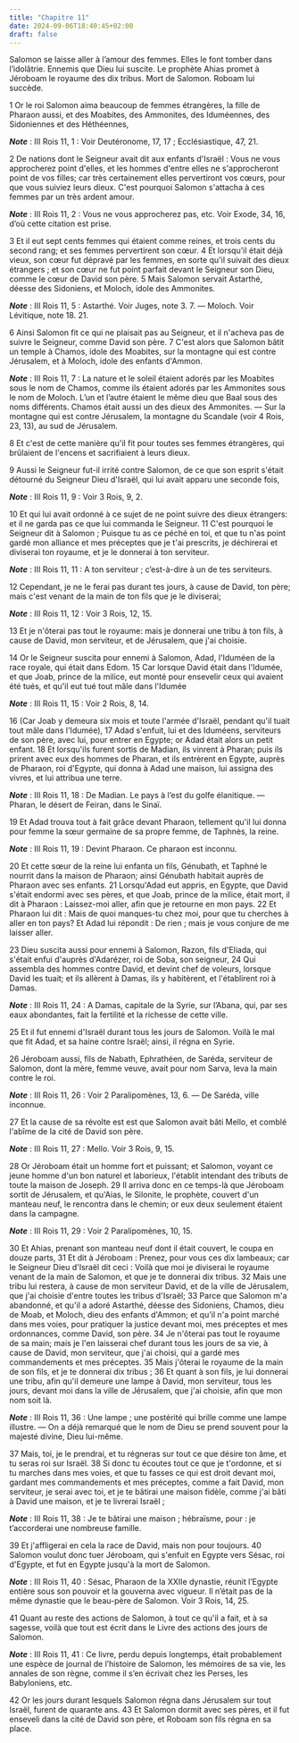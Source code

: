 ```yaml
---
title: "Chapitre 11"
date: 2024-09-06T18:40:45+02:00
draft: false
---
```



Salomon se laisse aller à l’amour des femmes.
Elles le font tomber dans l’idolâtrie.
Ennemis que Dieu lui suscite.
Le prophète Ahias promet à Jéroboam le royaume des dix tribus.
Mort de Salomon.
Roboam lui succède.


1 Or le roi Salomon aima beaucoup de femmes étrangères, la fille de Pharaon aussi, et des Moabites, des Ammonites, des Iduméennes, des Sidoniennes et des Héthéennes,

***Note*** :  III Rois 11, 1 : Voir Deutéronome, 17, 17 ; Ecclésiastique, 47, 21.

2 De nations dont le Seigneur avait dit aux enfants d'Israël : Vous ne vous approcherez point d'elles, et les hommes d'entre elles ne s'approcheront point de vos filles; car très certainement elles pervertiront vos cœurs, pour que vous suiviez leurs dieux. C'est pourquoi Salomon s'attacha à ces femmes par un très ardent amour.

***Note*** :  III Rois 11, 2 : Vous ne vous approcherez pas, etc. Voir Exode, 34, 16, d’où cette citation est prise.

3 Et il eut sept cents femmes qui étaient comme reines, et trois cents du second rang; et ses femmes pervertirent son cœur. 4 Et lorsqu'il était déjà vieux, son cœur fut dépravé par les femmes, en sorte qu'il suivait des dieux étrangers ; et son cœur ne fut point parfait devant le Seigneur son Dieu, comme le cœur de David son père. 5 Mais Salomon servait Astarthé, déesse des Sidoniens, et Moloch, idole des Ammonites.

***Note*** :  III Rois 11, 5 : Astarthé. Voir Juges, note 3. 7. ― Moloch. Voir Lévitique, note 18. 21.

6 Ainsi Salomon fit ce qui ne plaisait pas au Seigneur, et il n'acheva pas de suivre le Seigneur, comme David son père. 7 C'est alors que Salomon bâtit un temple à Chamos, idole des Moabites, sur la montagne qui est contre Jérusalem, et à Moloch, idole des enfants d'Ammon.

***Note*** :  III Rois 11, 7 : La nature et le soleil étaient adorés par les Moabites sous le nom de Chamos, comme ils étaient adorés par les Ammonites sous le nom de Moloch. L’un et l’autre étaient le même dieu que Baal sous des noms différents. Chamos était aussi un des dieux des Ammonites. ― Sur la montagne qui est contre Jérusalem, la montagne du Scandale (voir 4 Rois, 23, 13), au sud de Jérusalem.

8 Et c'est de cette manière qu'il fit pour toutes ses femmes étrangères, qui brûlaient de l'encens et sacrifiaient à leurs dieux.


9 Aussi le Seigneur fut-il irrité contre Salomon, de ce que son esprit s'était détourné du Seigneur Dieu d'Israël, qui lui avait apparu une seconde fois,

***Note*** :  III Rois 11, 9 : Voir 3 Rois, 9, 2.

10 Et qui lui avait ordonné à ce sujet de ne point suivre des dieux étrangers: et il ne garda pas ce que lui commanda le Seigneur. 11 C'est pourquoi le Seigneur dit à Salomon ; Puisque tu as ce péché en toi, et que tu n'as point gardé mon alliance et mes préceptes que je t'ai prescrits, je déchirerai et diviserai ton royaume, et je le donnerai à ton serviteur.

***Note*** :  III Rois 11, 11 : A ton serviteur ; c’est-à-dire à un de tes serviteurs.

12 Cependant, je ne le ferai pas durant tes jours, à cause de David, ton père; mais c'est venant de la main de ton fils que je le diviserai;

***Note*** :  III Rois 11, 12 : Voir 3 Rois, 12, 15.

13 Et je n'ôterai pas tout le royaume: mais je donnerai une tribu à ton fils, à cause de David, mon serviteur, et de Jérusalem, que j'ai choisie.


14 Or le Seigneur suscita pour ennemi à Salomon, Adad, l'Iduméen de la race royale, qui était dans Edom. 15 Car lorsque David était dans l'Idumée, et que Joab, prince de la milice, eut monté pour ensevelir ceux qui avaient été tués, et qu'il eut tué tout mâle dans l'Idumée

***Note*** :  III Rois 11, 15 : Voir 2 Rois, 8, 14.

16 (Car Joab y demeura six mois et toute l'armée d'Israël, pendant qu'il tuait tout mâle dans l'Idumée), 17 Adad s'enfuit, lui et des Iduméens, serviteurs de son père, avec lui, pour entrer en Egypte; or Adad était alors un petit enfant. 18 Et lorsqu'ils furent sortis de Madian, ils vinrent à Pharan; puis ils prirent avec eux des hommes de Pharan, et ils entrèrent en Egypte, auprès de Pharaon, roi d'Egypte, qui donna à Adad une maison, lui assigna des vivres, et lui attribua une terre.

***Note*** :  III Rois 11, 18 : De Madian. Le pays à l’est du golfe élanitique. ― Pharan, le désert de Feiran, dans le Sinaï.

19 Et Adad trouva tout à fait grâce devant Pharaon, tellement qu'il lui donna pour femme la sœur germaine de sa propre femme, de Taphnès, la reine.

***Note*** :  III Rois 11, 19 : Devint Pharaon. Ce pharaon est inconnu.

20 Et cette sœur de la reine lui enfanta un fils, Génubath, et Taphné le nourrit dans la maison de Pharaon; ainsi Génubath habitait auprès de Pharaon avec ses enfants. 21 Lorsqu'Adad eut appris, en Egypte, que David s'était endormi avec ses pères, et que Joab, prince de la milice, était mort, il dit à Pharaon : Laissez-moi aller, afin que je retourne en mon pays. 22 Et Pharaon lui dit : Mais de quoi manques-tu chez moi, pour que tu cherches à aller en ton pays? Et Adad lui répondit : De rien ; mais je vous conjure de me laisser aller.


23 Dieu suscita aussi pour ennemi à Salomon, Razon, fils d'Eliada, qui s'était enfui d'auprès d'Adarézer, roi de Soba, son seigneur, 24 Qui assembla des hommes contre David, et devint chef de voleurs, lorsque David les tuait; et ils allèrent à Damas, ils y habitèrent, et l'établirent roi à Damas.

***Note*** :  III Rois 11, 24 : A Damas, capitale de la Syrie, sur l’Abana, qui, par ses eaux abondantes, fait la fertilité et la richesse de cette ville.

25 Et il fut ennemi d'Israël durant tous les jours de Salomon. Voilà le mal que fit Adad, et sa haine contre Israël; ainsi, il régna en Syrie.


26 Jéroboam aussi, fils de Nabath, Ephrathéen, de Saréda, serviteur de Salomon, dont la mère, femme veuve, avait pour nom Sarva, leva la main contre le roi.

***Note*** :  III Rois 11, 26 : Voir 2 Paralipomènes, 13, 6. ― De Saréda, ville inconnue.

27 Et la cause de sa révolte est est que Salomon avait bâti Mello, et comblé l'abîme de la cité de David son père.

***Note*** :  III Rois 11, 27 : Mello. Voir 3 Rois, 9, 15.

28 Or Jéroboam était un homme fort et puissant; et Salomon, voyant ce jeune homme d'un bon naturel et laborieux, l'établit intendant des tributs de toute la maison de Joseph. 29 Il arriva donc en ce temps-là que Jéroboam sortit de Jérusalem, et qu'Aias, le Silonite, le prophète, couvert d'un manteau neuf, le rencontra dans le chemin; or eux deux seulement étaient dans la campagne.

***Note*** :  III Rois 11, 29 : Voir 2 Paralipomènes, 10, 15.

30 Et Ahias, prenant son manteau neuf dont il était couvert, le coupa en douze parts, 31 Et dit à Jéroboam : Prenez, pour vous ces dix lambeaux; car le Seigneur Dieu d'Israël dit ceci : Voilà que moi je diviserai le royaume venant de la main de Salomon, et que je te donnerai dix tribus. 32 Mais une tribu lui restera, à cause de mon serviteur David, et de la ville de Jérusalem, que j'ai choisie d'entre toutes les tribus d'Israël; 33 Parce que Salomon m'a abandonné, et qu'il a adoré Astarthé, déesse des Sidoniens, Chamos, dieu de Moab, et Moloch, dieu des enfants d'Ammon; et qu'il n'a point marché dans mes voies, pour pratiquer la justice devant moi, mes préceptes et mes ordonnances, comme David, son père. 34 Je n'ôterai pas tout le royaume de sa main; mais je l'en laisserai chef durant tous les jours de sa vie, à cause de David, mon serviteur, que j'ai choisi, qui a gardé mes commandements et mes préceptes. 35 Mais j'ôterai le royaume de la main de son fils, et je te donnerai dix tribus ; 36 Et quant à son fils, je
lui donnerai une tribu, afin qu'il demeure une lampe à David, mon serviteur, tous les jours, devant moi dans la ville de Jérusalem, que j'ai choisie, afin que mon nom soit là.

***Note*** :  III Rois 11, 36 : Une lampe ; une postérité qui brille comme une lampe illustre. ― On a déjà remarqué que le nom de Dieu se prend souvent pour la majesté divine, Dieu lui-même.

37 Mais, toi, je le prendrai, et tu régneras sur tout ce que désire ton âme, et tu seras roi sur Israël. 38 Si donc tu écoutes tout ce que je t'ordonne, et si tu marches dans mes voies, et que tu fasses ce qui est droit devant moi, gardant mes commandements et mes préceptes, comme a fait David, mon serviteur, je serai avec toi, et je te bâtirai une maison fidèle, comme j'ai bâti à David une maison, et je te livrerai Israël ;

***Note*** :  III Rois 11, 38 : Je te bâtirai une maison ; hébraïsme, pour : je t’accorderai une nombreuse famille.

39 Et j'affligerai en cela la race de David, mais non pour toujours. 40 Salomon voulut donc tuer Jéroboam, qui s'enfuit en Egypte vers Sésac, roi d'Egypte, et fut en Egypte jusqu'à la mort de Salomon.

***Note*** :  III Rois 11, 40 : Sésac, Pharaon de la XXIIe dynastie, réunit l’Egypte entière sous son pouvoir et la gouverna avec vigueur. Il n’était pas de la même dynastie que le beau-père de Salomon. Voir 3 Rois, 14, 25.


41 Quant au reste des actions de Salomon, à tout ce qu'il a fait, et à sa sagesse, voilà que tout est écrit dans le Livre des actions des jours de Salomon.

***Note*** :  III Rois 11, 41 : Ce livre, perdu depuis longtemps, était probablement une espèce de journal de l’histoire de Salomon, les mémoires de sa vie, les annales de son règne, comme il s’en écrivait chez les Perses, les Babyloniens, etc.


42 Or les jours durant lesquels Salomon régna dans Jérusalem sur tout Israël, furent de quarante ans. 43 Et Salomon dormit avec ses pères, et il fut enseveli dans la cité de David son père, et Roboam son fils régna en sa place.

